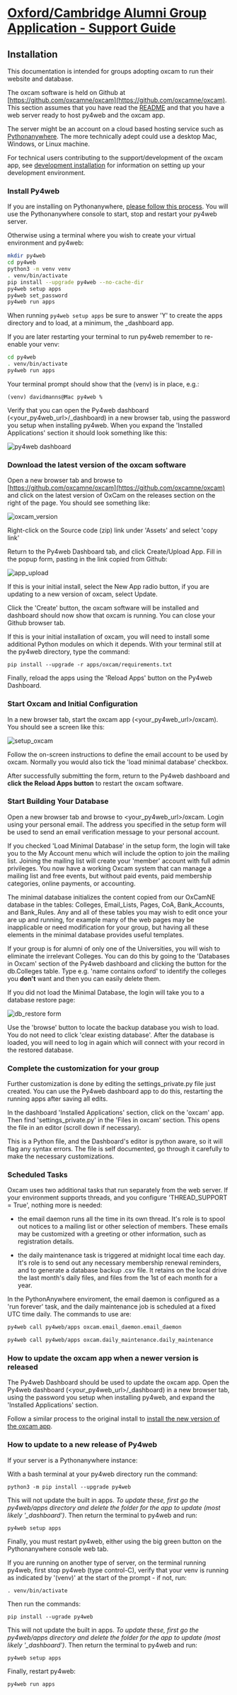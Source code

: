 # [Oxford/Cambridge Alumni Group Application - Support Guide](support.md)

## Installation

This documentation is intended for groups adopting oxcam to run their website and database.

The oxcam software is held on Github at [https://github.com/oxcamne/oxcam](https://github.com/oxcamne/oxcam). This section assumes that you have read the [README](https://github.com/oxcamne/oxcam?tab=readme-ov-file) and that you have a web server ready to host py4web and the oxcam app.

The server might be an account on a cloud based hosting service such as [Pythonanywhere](https://www.pythonanywhere.com). The more technically adept could use a desktop Mac, Windows, or Linux machine.

For technical users contributing to the support/development of the oxcam app, see [development installation](development_install) for information on setting up your development environment.

### Install Py4web

If you are installing on Pythonanywhere, [please follow this process](py4web_pythonanywhere). You will use the Pythonanywhere console to start, stop and restart your py4web server.

Otherwise using a terminal where you wish to create your virtual environment and py4web:

```bash
mkdir py4web
cd py4web
python3 -m venv venv
. venv/bin/activate
pip install --upgrade py4web --no-cache-dir
py4web setup apps
py4web set_password
py4web run apps
```

When running `py4web setup apps` be sure to answer 'Y' to create the apps directory and to load, at a minimum, the _dashboard app.

If you are later restarting your terminal to run py4web remember to re-enable your venv:

```bash
cd py4web
. venv/bin/activate
py4web run apps
```

Your terminal prompt should show that the (venv) is in place, e.g.:

`(venv) davidmanns@Mac py4web %`

Verify that you can open the Py4web dashboard (<your_py4web_url>/_dashboard) in a new browser tab, using the password you setup when installing py4web. When you expand the 'Installed Applications' section it should look something like this:

![py4web dashboard](images/py4web_dashboard.png)

### Download the latest version of the oxcam software

Open a new browser tab and browse to [https://github.com/oxcamne/oxcam](https://github.com/oxcamne/oxcam) and click on the latest version of OxCam on the releases section on the right of the page. You should see something like:

![oxcam_version](images/oxcam_version.png)

Right-click on the Source code (zip) link under 'Assets' and select 'copy link'

Return to the Py4web Dashboard tab, and click Create/Upload App. Fill in the popup form, pasting in the link copied from Github:

![app_upload](images/app_upload.png)

If this is your initial install, select the New App radio button, if you are updating to a new version of oxcam, select Update.

Click the 'Create' button, the oxcam software will be installed and dashboard should now show that oxcam is running. You can close your Github browser tab.

If this is your initial installation of oxcam, you will need to install some additional Python modules on which it depends. With your terminal still at the py4web directory, type the command:

`pip install --upgrade -r apps/oxcam/requirements.txt`

Finally, reload the apps using the 'Reload Apps' button on the Py4web Dashboard.

### Start Oxcam and Initial Configuration

In a new browser tab, start the oxcam app (<your_py4web_url>/oxcam). You should see a screen like this:

![setup_oxcam](images/setup_oxcam.png)

Follow the on-screen instructions to define the email account to be used by oxcam. Normally you would also tick the 'load minimal database' checkbox.

After successfully submitting the form, return to the Py4web dashboard and **click the Reload Apps button** to restart the oxcam software.

### Start Building Your Database

Open a new browser tab and browse to <your_py4web_url>/oxcam. Login using your personal email. The address you specified in the setup form will be used to send an email verification message to your personal account.

If you checked 'Load Minimal Database' in the setup form, the login will take you to the My Account menu which will include the option to join the mailing list. Joining the mailing list will create your 'member' account with full admin privileges. You now have a working Oxcam system that can manage a mailing list and free events, but without paid events, paid membership categories, online payments, or accounting.

The minimal database initializes the content copied from our OxCamNE database in the tables: Colleges, Email_Lists, Pages, CoA, Bank_Accounts, and Bank_Rules. Any and all of these tables you may wish to edit once your are up and running, for example many of the web pages may be inapplicable or need modification for your group, but having all these elements in the minimal database provides useful templates.

If your group is for alumni of only one of the Universities, you will wish to eliminate the irrelevant Colleges. You can do this by going to the 'Databases in Oxcam' section of the Py4web dashboard and clicking the button for the db.Colleges table. Type e.g. 'name contains oxford' to identify the colleges you **don't** want and then you can easily delete them.

If you did not load the Minimal Database, the login will take you to a database restore page:

![db_restore form](images/db_restore.png)

Use the 'browse' button to locate the backup database you wish to load. You do not need to click 'clear existing database'. After the database is loaded, you will need to log in again which will connect with your record in the restored database.

### Complete the customization for your group

Further customization is done by editing the settings_private.py file just created. You can use the Py4web dashboard app to do this, restarting the running apps after saving all edits.

In the dashboard 'Installed Applications' section, click on the 'oxcam' app. Then find 'settings_private.py' in the 'Files in oxcam' section. This opens the file in an editor (scroll down if necessary).

This is a Python file, and the Dashboard's editor is python aware, so it will flag any syntax errors. The file is self documented, go through it carefully to make the necessary customizations.

### Scheduled Tasks

Oxcam uses two additional tasks that run separately from the web server.
If your environment supports threads, and you configure 'THREAD_SUPPORT = True',
nothing more is needed:

- the email daemon runs all the time in its own thread. It's role is to spool
out notices to a mailing list or other selection of members. These emails may
be customized with a greeting or other information, such as registration details.

- the daily maintenance task is triggered at midnight local time each day. It's
role is to send out any necessary membership renewal reminders, and to generate
a database backup .csv file. It retains on the local drive the last month's daily files, and files from the 1st of each month for a year.

In the PythonAnywhere enviroment, the email daemon is configured as a 'run forever'
task, and the daily maintenance job is scheduled at a fixed UTC time daily. The commands to use are:

```bash
py4web call py4web/apps oxcam.email_daemon.email_daemon

py4web call py4web/apps oxcam.daily_maintenance.daily_maintenance
```

### How to update the oxcam app when a newer version is released

The Py4web Dashboard should be used to update the oxcam app. Open the Py4web dashboard (<your_py4web_url>/_dashboard) in a new browser tab, using the password you setup when installing py4web, and expand the 'Installed Applications' section.

Follow a similar process to the original install to [install the new version of the oxcam app](install#download-the-latest-version-of-the-oxcam-software).

### How to update to a new release of Py4web

If your server is a Pythonanywhere instance:

With a bash terminal at your py4web directory run the command:

`python3 -m pip install --upgrade py4web`

This will not update the built in apps. *To update these, first go the py4web/apps directory and delete the folder for the app to update (most likely '_dashboard')*. Then return the terminal to py4web and run:

`py4web setup apps`

Finally, you must restart py4web, either using the big green button on the Pythonanywhere console web tab.

If you are running on another type of server, on the terminal running py4web, first stop py4web (type control-C), verify that your venv is running as indicated by '(venv)' at the start of the prompt - if not, run:

`. venv/bin/activate`

Then run the commands:

`pip install --ugrade py4web`

This will not update the built in apps. *To update these, first go the py4web/apps directory and delete the folder for the app to update (most likely '_dashboard')*. Then return the terminal to py4web and run:

`py4web setup apps`

Finally, restart py4web:

`py4web run apps`

